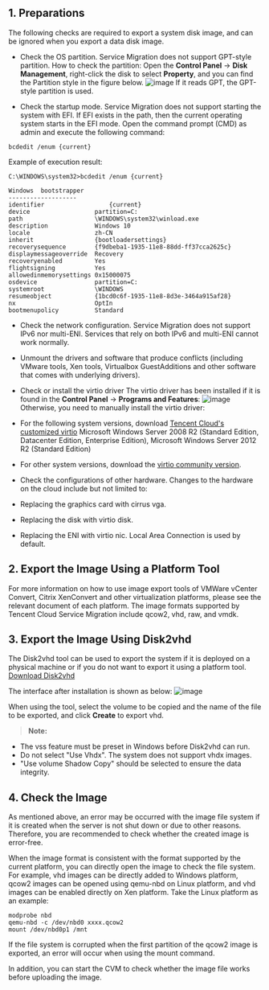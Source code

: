 ## 1. Preparations
The following checks are required to export a system disk image, and can be ignored when you export a data disk image.
- Check the OS partition. Service Migration does not support GPT-style partition.
How to check the partition:
Open the **Control Panel** -> **Disk Management**, right-click the disk to select **Property**, and you can find the Partition style in the figure below.
![image](https://main.qcloudimg.com/raw/dc4610c7d81769f0d53fa8961777c1eb.png)
If it reads GPT, the GPT-style partition is used.

- Check the startup mode. Service Migration does not support starting the system with EFI.
If EFI exists in the path, then the current operating system starts in the EFI mode.
Open the command prompt (CMD) as admin and execute the following command:
```
bcdedit /enum {current}
```

Example of execution result:
```
C:\WINDOWS\system32>bcdedit /enum {current}

Windows  bootstrapper
-------------------
identifier                  {current}
device                  partition=C:
path                    \WINDOWS\system32\winload.exe
description             Windows 10
locale                  zh-CN
inherit                 {bootloadersettings}
recoverysequence        {f9dbeba1-1935-11e8-88dd-ff37cca2625c}
displaymessageoverride  Recovery
recoveryenabled         Yes
flightsigning           Yes
allowedinmemorysettings 0x15000075
osdevice                partition=C:
systemroot              \WINDOWS
resumeobject            {1bcd0c6f-1935-11e8-8d3e-3464a915af28}
nx                      OptIn
bootmenupolicy          Standard
```

- Check the network configuration. Service Migration does not support IPv6 nor multi-ENI. Services that rely on both IPv6 and multi-ENI cannot work normally.

- Unmount the drivers and software that produce conflicts (including VMware tools, Xen tools, Virtualbox GuestAdditions and other software that comes with underlying drivers).

- Check or install the virtio driver
The virtio driver has been installed if it is found in the **Control Panel** -> **Programs and Features**:
![image](https://main.qcloudimg.com/raw/e297e855fa8fa09137ab3a4b0bc9a583.jpg)
Otherwise, you need to manually install the virtio driver:
 - For the following system versions, download [Tencent Cloud's customized virtio](http://windowsvirtio-10016717.file.myqcloud.com/InstallQCloud.exe?_ga=1.44298212.1367540472.1504757536)
Microsoft Windows Server 2008 R2 (Standard Edition, Datacenter Edition, Enterprise Edition), Microsoft Windows Server 2012 R2 (Standard Edition)
 - For other system versions, download the [virtio community version](https://www.linux-kvm.org/page/WindowsGuestDrivers/Download_Drivers).

- Check the configurations of other hardware. Changes to the hardware on the cloud include but not limited to:
 - Replacing the graphics card with cirrus vga.
 - Replacing the disk with virtio disk.
 - Replacing the ENI with virtio nic. Local Area Connection is used by default.

## 2. Export the Image Using a Platform Tool
For more information on how to use image export tools of VMWare vCenter Convert, Citrix XenConvert and other virtualization platforms, please see the relevant document of each platform. The image formats supported by Tencent Cloud Service Migration include qcow2, vhd, raw, and vmdk.

## 3. Export the Image Using Disk2vhd
The Disk2vhd tool can be used to export the system if it is deployed on a physical machine or if you do not want to export it using a platform tool.
[Download Disk2vhd](https://download.sysinternals.com/files/Disk2vhd.zip)

The interface after installation is shown as below:
![image](https://main.qcloudimg.com/raw/68d9c4e5e7db49c4cefdd3785ce9b68d.jpg)

When using the tool, select the volume to be copied and the name of the file to be exported, and click **Create** to export vhd.

> **Note:**
- The vss feature must be preset in Windows before Disk2vhd can run.
- Do not select "Use Vhdx". The system does not support vhdx images.
- "Use volume Shadow Copy" should be selected to ensure the data integrity.

## 4. Check the Image
As mentioned above, an error may be occurred with the image file system if it is created when the server is not shut down or due to other reasons. Therefore, you are recommended to check whether the created image is error-free.

When the image format is consistent with the format supported by the current platform, you can directly open the image to check the file system. For example, vhd images can be directly added to Windows platform, qcow2 images can be opened using qemu-nbd on Linux platform, and vhd images can be enabled directly on Xen platform. Take the Linux platform as an example:
```
modprobe nbd
qemu-nbd -c /dev/nbd0 xxxx.qcow2
mount /dev/nbd0p1 /mnt
```
If the file system is corrupted when the first partition of the qcow2 image is exported, an error will occur when using the mount command.

In addition, you can start the CVM to check whether the image file works before uploading the image.

